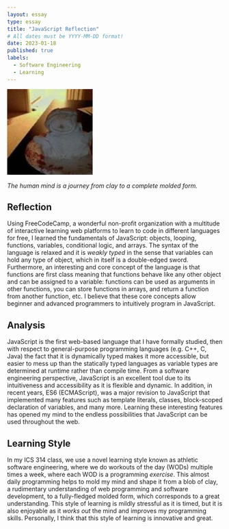 ```yaml
---
layout: essay
type: essay
title: "JavaScript Reflection"
# All dates must be YYYY-MM-DD format!
date: 2023-01-18
published: true
labels:
  - Software Engineering
  - Learning
---
```


<img width="200px" class="rounded float-start pe-4" src="../img/jsimpression/clay.jpg">

*The human mind is a journey from clay to a complete molded form.*

## Reflection

Using FreeCodeCamp, a wonderful non-profit organization with a multitude of interactive learning web platforms to learn to code in different languages for free, I learned the fundamentals of JavaScript: objects, looping, functions, variables, conditional logic, and arrays. The syntax of the language is relaxed and it is *weakly typed* in the sense that variables can hold any type of object, which in itself is a double-edged sword. Furthermore, an interesting and core concept of the language is that functions are first class meaning that functions behave like any other object and can be assigned to a variable: functions can be used as arguments in other functions, you can store functions in arrays, and return a function from another function, etc. I believe that these core concepts allow beginner and advanced programmers to intuitively program in JavaScript.

## Analysis

JavaScript is the first web-based language that I have formally studied, then with respect to general-purpose programming languages (e.g. C++, C, Java) the fact that it is dynamically typed makes it more accessible, but easier to mess up than the statically typed languages as variable types are determined at runtime rather than compile time. From a software engineering perspective, JavaScript is an excellent tool due to its intuitiveness and accessibility as it is flexible and dynamic. In addition, in recent years, ES6 (ECMAScript), was a major revision to JavaScript that implemented many features such as template literals, classes, block-scoped declaration of variables, and many more. Learning these interesting features has opened my mind to the endless possibilities that JavaScript can be used throughout the web.

## Learning Style

In my ICS 314 class, we use a novel learning style known as athletic software engineering, where we do workouts of the day (WODs) multiple times a week, where each WOD is a programming *exercise*. This almost daily programming helps to mold my mind and shape it from a blob of clay, a rudimentary understanding of web programming and software development, to a fully-fledged molded form, which corresponds to a great understanding. This style of learning is mildly stressful as it is timed, but it is also enjoyable as it *works out* the mind and improves my programming skills. Personally, I think that this style of learning is innovative and great.
